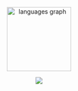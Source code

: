 <div align="center">
  <img src="https://github-readme-stats.vercel.app/api/top-langs?username=vireth-dev&locale=en&hide_title=true&layout=compact&card_width=320&langs_count=5&theme=github_dark&hide_border=true&order=2" height="150" alt="languages graph"  />
</div>

<div align="center">

![](https://komarev.com/ghpvc/?username=vireth-dev&color=e49d9d&label=meows%20counter:&style=for-the-badge)

</div>
